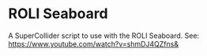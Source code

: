 # ROLI Seaboard

A SuperCollider script to use with the ROLI Seaboard.
See:
https://www.youtube.com/watch?v=shmDJ4QZfns&
